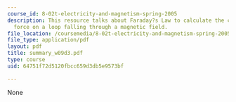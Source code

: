 ```yaml
---
course_id: 8-02t-electricity-and-magnetism-spring-2005
description: This resource talks about Faraday?s Law to calculate the current in and
  force on a loop falling through a magnetic field.
file_location: /coursemedia/8-02t-electricity-and-magnetism-spring-2005/64751f72d5120fbcc659d3db5e9573bf_summary_w09d3.pdf
file_type: application/pdf
layout: pdf
title: summary_w09d3.pdf
type: course
uid: 64751f72d5120fbcc659d3db5e9573bf

---
```

None